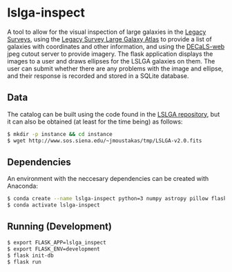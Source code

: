 # lslga-inspect
A tool to allow for the visual inspection of large galaxies in the [Legacy Surveys](http://legacysurvey.org/), using the [Legacy Survey Large Galaxy Atlas](https://github.com/moustakas/LSLGA) to provide a list of galaxies with coordinates and other information, and using the [DECaLS-web](https://github.com/legacysurvey/decals-web) jpeg cutout server to provide imagery. The flask application displays the images to a user and draws ellipses for the LSLGA galaxies on them. The user can submit whether there are any problems with the image and ellipse, and their response is recorded and stored in a SQLite database.

## Data
The catalog can be built using the code found in the [LSLGA repository](https://github.com/moustakas/LSLGA), but it can also be obtained (at least for the time being) as follows:
```bash
$ mkdir -p instance && cd instance
$ wget http://www.sos.siena.edu/~jmoustakas/tmp/LSLGA-v2.0.fits
```

## Dependencies
An environment with the neccesary dependencies can be created with Anaconda:
```bash
$ conda create --name lslga-inspect python=3 numpy astropy pillow flask requests
$ conda activate lslga-inspect
```
<!--- sqlite3 is generally included in python by default --->

## Running (Development)
```bash
$ export FLASK_APP=lslga_inspect
$ export FLASK_ENV=development
$ flask init-db
$ flask run
```

<!--- ## Running (Production) --->
